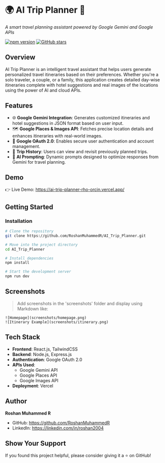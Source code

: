 🌍 AI Trip Planner 🚀
====================

*A smart travel planning assistant powered by Google Gemini and Google APIs*

[![npm version](https://img.shields.io/npm/v/package.json.svg)](https://www.npmjs.com/package/package.json)
[![GitHub stars](https://img.shields.io/github/stars/RoshanMuhammedR/AI_Trip_Planner?style=social)](https://github.com/RoshanMuhammedR/AI_Trip_Planner/stargazers)

Overview
--------

AI Trip Planner is an intelligent travel assistant that helps users generate personalized travel itineraries based on their preferences. Whether you're a solo traveler, a couple, or a family, this application creates detailed day-wise itineraries complete with hotel suggestions and real images of the locations using the power of AI and cloud APIs.

Features
--------

- 🌐 **Google Gemini Integration**: Generates customized itineraries and hotel suggestions in JSON format based on user input.
- 🗺️ **Google Places & Images API**: Fetches precise location details and enhances itineraries with real-world images.
- 👤 **Google OAuth 2.0**: Enables secure user authentication and account management.
- 📜 **Trip History**: Users can view and revisit previously planned trips.
- 🧠 **AI Prompting**: Dynamic prompts designed to optimize responses from Gemini for travel planning.

Demo
----

👉 Live Demo: https://ai-trip-planner-rho-orcin.vercel.app/

Getting Started
---------------

### Installation

```bash
# Clone the repository
git clone https://github.com/RoshanMuhammedR/AI_Trip_Planner.git

# Move into the project directory
cd AI_Trip_Planner

# Install dependencies
npm install

# Start the development server
npm run dev
```

Screenshots
-----------

> Add screenshots in the 'screenshots' folder and display using Markdown like:

```
![Homepage](screenshots/homepage.png)
![Itinerary Example](screenshots/itinerary.png)
```

Tech Stack
----------

- **Frontend**: React.js, TailwindCSS
- **Backend**: Node.js, Express.js
- **Authentication**: Google OAuth 2.0
- **APIs Used**:
  - Google Gemini API
  - Google Places API
  - Google Images API
- **Deployment**: Vercel

Author
------

**Roshan Muhammed R**

- GitHub: https://github.com/RoshanMuhammedR
- LinkedIn: https://linkedin.com/in/roshan2004

Show Your Support
-----------------

If you found this project helpful, please consider giving it a ⭐️ on GitHub!
